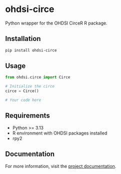# ohdsi-circe

Python wrapper for the OHDSI CirceR R package.

## Installation

```bash
pip install ohdsi-circe
```

## Usage

```python
from ohdsi.circe import Circe

# Initialize the circe
circe = Circe()

# Your code here
```

## Requirements

- Python >= 3.13
- R environment with OHDSI packages installed
- rpy2

## Documentation

For more information, visit the [project documentation](https://python-ohdsi.readthedocs.io/en/latest/).